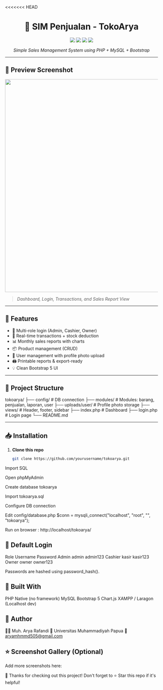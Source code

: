 <<<<<<< HEAD
<h1 align="center">🛒 SIM Penjualan - TokoArya</h1>
<p align="center">
  <img src="https://img.shields.io/badge/PHP-8.x-blue?style=flat&logo=php" />
  <img src="https://img.shields.io/badge/MySQL-5.x-orange?style=flat&logo=mysql" />
  <img src="https://img.shields.io/badge/Bootstrap-5.x-purple?style=flat&logo=bootstrap" />
  <img src="https://img.shields.io/badge/Status-Active-success?style=flat" />
</p>

<p align="center"><em>Simple Sales Management System using PHP + MySQL + Bootstrap</em></p>

---

## 📸 Preview Screenshot

<p align="center">
  <img src="https://user-images.githubusercontent.com/your-image-id/dashboard-example.png" width="700">
</p>

> _Dashboard, Login, Transactions, and Sales Report View_

---

## 🚀 Features

- 🔐 Multi-role login (Admin, Cashier, Owner)
- 🧾 Real-time transactions + stock deduction
- 📊 Monthly sales reports with charts
- 📦 Product management (CRUD)
- 👥 User management with profile photo upload
- 🖨️ Printable reports & export-ready
- 💡 Clean Bootstrap 5 UI

---

## 🧱 Project Structure

tokoarya/
├── config/ # DB connection
├── modules/ # Modules: barang, penjualan, laporan, user
├── uploads/user/ # Profile photo storage
├── views/ # Header, footer, sidebar
├── index.php # Dashboard
├── login.php # Login page
└── README.md


---

## 📥 Installation

1. **Clone this repo**
   ```bash
   git clone https://github.com/yourusername/tokoarya.git

Import SQL

Open phpMyAdmin

Create database tokoarya

Import tokoarya.sql

Configure DB connection

Edit config/database.php
$conn = mysqli_connect("localhost", "root", "", "tokoarya");

Run on browser : http://localhost/tokoarya/

## 🔑 Default Login
Role	Username	Password
Admin	admin	admin123
Cashier	kasir	kasir123
Owner	owner	owner123

Passwords are hashed using password_hash().

## 🔧 Built With
PHP Native (no framework)
MySQL
Bootstrap 5
Chart.js
XAMPP / Laragon (Localhost dev)

## 🤝 Author
👨‍💻 Muh. Arya Rafandi
📍 Universitas Muhammadiyah Papua
📧 aryamhmmd505@gmail.com


## ⭐ Screenshot Gallery (Optional)
Add more screenshots here:


🙌 Thanks for checking out this project!
Don't forget to ⭐ Star this repo if it's helpful!